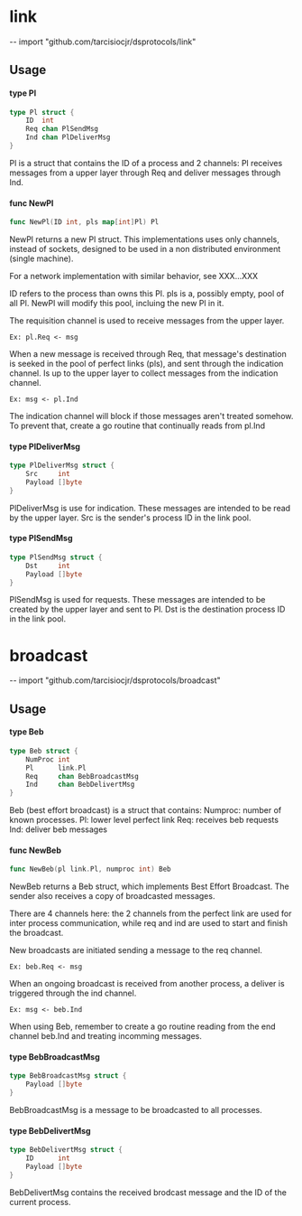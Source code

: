 # link
--
    import "github.com/tarcisiocjr/dsprotocols/link"


## Usage

#### type Pl

```go
type Pl struct {
	ID  int
	Req chan PlSendMsg
	Ind chan PlDeliverMsg
}
```

Pl is a struct that contains the ID of a process and 2 channels: Pl receives
messages from a upper layer through Req and deliver messages through Ind.

#### func  NewPl

```go
func NewPl(ID int, pls map[int]Pl) Pl
```
NewPl returns a new Pl struct. This implementations uses only channels, instead
of sockets, designed to be used in a non distributed environment (single
machine).

For a network implementation with similar behavior, see XXX...XXX

ID refers to the process than owns this Pl. pls is a, possibly empty, pool of
all Pl. NewPl will modify this pool, incluing the new Pl in it.

The requisition channel is used to receive messages from the upper layer.

    Ex: pl.Req <- msg

When a new message is received through Req, that message's destination is seeked
in the pool of perfect links (pls), and sent through the indication channel. Is
up to the upper layer to collect messages from the indication channel.

    Ex: msg <- pl.Ind

The indication channel will block if those messages aren't treated somehow. To
prevent that, create a go routine that continually reads from pl.Ind

#### type PlDeliverMsg

```go
type PlDeliverMsg struct {
	Src     int
	Payload []byte
}
```

PlDeliverMsg is use for indication. These messages are intended to be read by
the upper layer. Src is the sender's process ID in the link pool.

#### type PlSendMsg

```go
type PlSendMsg struct {
	Dst     int
	Payload []byte
}
```

PlSendMsg is used for requests. These messages are intended to be created by the
upper layer and sent to Pl. Dst is the destination process ID in the link pool.


# broadcast
--
    import "github.com/tarcisiocjr/dsprotocols/broadcast"


## Usage

#### type Beb

```go
type Beb struct {
	NumProc int
	Pl      link.Pl
	Req     chan BebBroadcastMsg
	Ind     chan BebDelivertMsg
}
```

Beb (best effort broadcast) is a struct that contains: Numproc: number of known
processes. Pl: lower level perfect link Req: receives beb requests Ind: deliver
beb messages

#### func  NewBeb

```go
func NewBeb(pl link.Pl, numproc int) Beb
```
NewBeb returns a Beb struct, which implements Best Effort Broadcast. The sender
also receives a copy of broadcasted messages.

There are 4 channels here: the 2 channels from the perfect link are used for
inter process communication, while req and ind are used to start and finish the
broadcast.

New broadcasts are initiated sending a message to the req channel.

    Ex: beb.Req <- msg

When an ongoing broadcast is received from another process, a deliver is
triggered through the ind channel.

    Ex: msg <- beb.Ind

When using Beb, remember to create a go routine reading from the end channel
beb.Ind and treating incomming messages.

#### type BebBroadcastMsg

```go
type BebBroadcastMsg struct {
	Payload []byte
}
```

BebBroadcastMsg is a message to be broadcasted to all processes.

#### type BebDelivertMsg

```go
type BebDelivertMsg struct {
	ID      int
	Payload []byte
}
```

BebDelivertMsg contains the received brodcast message and the ID of the current
process.
